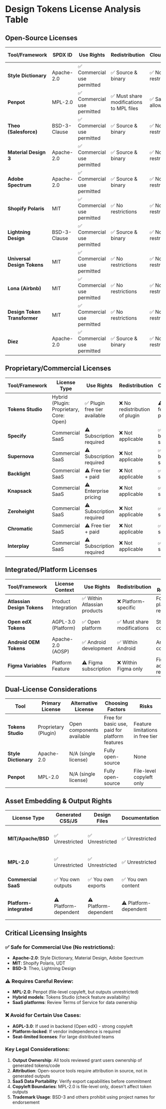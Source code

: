# Design Tokens License Analysis Table

## Open-Source Licenses

| Tool/Framework | SPDX ID | Use Rights | Redistribution | Cloud/SaaS | Asset Embedding | Key Restrictions | Copyleft Risk |
|----------------|---------|------------|----------------|------------|-----------------|------------------|---------------|
| **Style Dictionary** | Apache-2.0 | ✅ Commercial use permitted | ✅ Source & binary | ✅ No restrictions | ✅ Permitted | Must preserve notices | ❌ None |
| **Penpot** | MPL-2.0 | ✅ Commercial use permitted | ✅ Must share modifications to MPL files | ✅ SaaS allowed | ✅ Permitted | File-level copyleft | ⚠️ Weak (file-level) |
| **Theo (Salesforce)** | BSD-3-Clause | ✅ Commercial use permitted | ✅ Source & binary | ✅ No restrictions | ✅ Permitted | Cannot use trademark | ❌ None |
| **Material Design 3** | Apache-2.0 | ✅ Commercial use permitted | ✅ Source & binary | ✅ No restrictions | ✅ Permitted | Attribution required | ❌ None |
| **Adobe Spectrum** | Apache-2.0 | ✅ Commercial use permitted | ✅ Source & binary | ✅ No restrictions | ✅ Permitted | Apache NOTICE file | ❌ None |
| **Shopify Polaris** | MIT | ✅ Commercial use permitted | ✅ No restrictions | ✅ No restrictions | ✅ Permitted | Include copyright | ❌ None |
| **Lightning Design** | BSD-3-Clause | ✅ Commercial use permitted | ✅ Source & binary | ✅ No restrictions | ✅ Permitted | No endorsement claims | ❌ None |
| **Universal Design Tokens** | MIT | ✅ Commercial use permitted | ✅ No restrictions | ✅ No restrictions | ✅ Permitted | Include license | ❌ None |
| **Lona (Airbnb)** | MIT | ✅ Commercial use permitted | ✅ No restrictions | ✅ No restrictions | ✅ Permitted | Include copyright | ❌ None |
| **Design Token Transformer** | MIT | ✅ Commercial use permitted | ✅ No restrictions | ✅ No restrictions | ✅ Permitted | Include license | ❌ None |
| **Diez** | Apache-2.0 | ✅ Commercial use permitted | ✅ Source & binary | ✅ No restrictions | ✅ Permitted | Attribution required | ❌ None |

## Proprietary/Commercial Licenses

| Tool/Framework | License Type | Use Rights | Redistribution | Cloud/SaaS | Asset Embedding | Key Restrictions | Commercial Add-ons |
|----------------|-------------|------------|----------------|------------|-----------------|------------------|-------------------|
| **Tokens Studio** | Hybrid (Plugin: Proprietary, Core: Open) | ✅ Plugin free tier available | ❌ No redistribution of plugin | ⚠️ Platform features paid | ✅ Token outputs permitted | Platform features require subscription | Studio Platform (Enterprise) |
| **Specify** | Commercial SaaS | ⚠️ Subscription required | ❌ Not applicable | ✅ Cloud-based service | ✅ Export permitted | Per-seat pricing, API limits | Enterprise tier |
| **Supernova** | Commercial SaaS | ⚠️ Subscription required | ❌ Not applicable | ✅ Cloud-based service | ✅ Export permitted | Seat-based licensing | Enterprise features |
| **Backlight** | Commercial SaaS | ⚠️ Free tier + paid | ❌ Not applicable | ✅ Cloud service | ✅ Export permitted | Team size limits | Team/Enterprise plans |
| **Knapsack** | Commercial SaaS | ⚠️ Enterprise pricing | ❌ Not applicable | ✅ Cloud service | ✅ Export permitted | Enterprise only | Custom pricing |
| **Zeroheight** | Commercial SaaS | ⚠️ Subscription required | ❌ Not applicable | ✅ Cloud service | ✅ Documentation export | Viewer limits | Team plans |
| **Chromatic** | Commercial SaaS | ⚠️ Free tier + paid | ❌ Not applicable | ✅ Cloud service | ✅ Storybook integration | Snapshot limits | Premium features |
| **Interplay** | Commercial SaaS | ⚠️ Subscription required | ❌ Not applicable | ✅ Cloud service | ✅ Export permitted | Per-project pricing | Enterprise tier |

## Integrated/Platform Licenses

| Tool/Framework | License Context | Use Rights | Redistribution | Key Restrictions | Platform Lock-in |
|----------------|----------------|------------|----------------|------------------|------------------|
| **Atlassian Design Tokens** | Product Integration | ✅ Within Atlassian products | ❌ Platform-specific | Forge platform requirements | ⚠️ High (Atlassian ecosystem) |
| **Open edX Tokens** | AGPL-3.0 (Platform) | ✅ Open platform | ✅ Must share modifications | Strong copyleft | ❌ None (open platform) |
| **Android OEM Tokens** | Apache-2.0 (AOSP) | ✅ Android development | ✅ Within Android | Android compatibility | ⚠️ Medium (Android specific) |
| **Figma Variables** | Platform Feature | ⚠️ Figma subscription | ❌ Within Figma only | Figma account required | ⚠️ High (Figma only) |

## Dual-License Considerations

| Tool | Primary License | Alternative License | Choosing Factors | Risks |
|------|----------------|-------------------|------------------|-------|
| **Tokens Studio** | Proprietary (Plugin) | Open components available | Free for basic use, paid for platform features | Feature limitations in free tier |
| **Style Dictionary** | Apache-2.0 | N/A (single license) | Fully open-source | None |
| **Penpot** | MPL-2.0 | N/A (single license) | Fully open-source | File-level copyleft only |

## Asset Embedding & Output Rights

| License Type | Generated CSS/JS | Design Files | Documentation | API Outputs | Important Notes |
|-------------|------------------|--------------|--------------|-------------|-----------------|
| **MIT/Apache/BSD** | ✅ Unrestricted | ✅ Unrestricted | ✅ Unrestricted | ✅ Unrestricted | No attribution required in outputs |
| **MPL-2.0** | ✅ Unrestricted | ✅ Unrestricted | ✅ Unrestricted | ✅ Unrestricted | Only source modifications need sharing |
| **Commercial SaaS** | ✅ You own outputs | ✅ You own exports | ✅ You own content | ✅ You own data | Check ToS for specific rights |
| **Platform-integrated** | ⚠️ Platform-dependent | ⚠️ Platform-dependent | ⚠️ Platform-dependent | ⚠️ Platform-dependent | Review platform license agreements |

## Critical Licensing Insights

### ✅ Safe for Commercial Use (No restrictions):
- **Apache-2.0**: Style Dictionary, Material Design, Adobe Spectrum
- **MIT**: Shopify Polaris, UDT
- **BSD-3**: Theo, Lightning Design

### ⚠️ Requires Careful Review:
- **MPL-2.0**: Penpot (file-level copyleft, but outputs unrestricted)
- **Hybrid models**: Tokens Studio (check feature availability)
- **SaaS platforms**: Review Terms of Service for data ownership

### ❌ Avoid for Certain Use Cases:
- **AGPL-3.0**: If used in backend (Open edX) - strong copyleft
- **Platform-locked**: If vendor independence is required
- **Seat-limited licenses**: For large distributed teams

### Key Legal Considerations:
1. **Output Ownership**: All tools reviewed grant users ownership of generated tokens/code
2. **Attribution**: Open-source tools require attribution in source, not in generated outputs
3. **SaaS Data Portability**: Verify export capabilities before commitment
4. **Copyleft Boundaries**: MPL-2.0 is file-level only, doesn't affect token outputs
5. **Trademark Usage**: BSD-3 and others prohibit using project names for endorsement